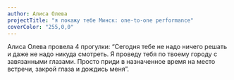 ```yaml
---
author: Алиса Олева
projectTitle: "я покажу тебе Минск: one-­to­-one performance"
coverColor: "255,0,0"
---
```

Алиса Олева провела 4 прогулки:
“Сегодня тебе не надо ничего решать и даже не надо никуда смотреть. Я проведу тебя по твоему городу с завязанными глазами. Просто приди в назначенное время на место встречи, закрой глаза и дождись меня”.
